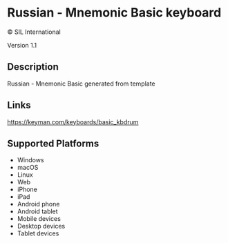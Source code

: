 Russian - Mnemonic Basic keyboard
==============

© SIL International

Version 1.1

Description
-----------

Russian - Mnemonic Basic generated from template

Links
-----
https://keyman.com/keyboards/basic_kbdrum

Supported Platforms
-------------------
 * Windows
 * macOS
 * Linux
 * Web
 * iPhone
 * iPad
 * Android phone
 * Android tablet
 * Mobile devices
 * Desktop devices
 * Tablet devices

